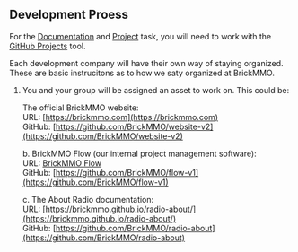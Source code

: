<style>@import url("//readme.codeadam.ca/readme.css");</style>

## Development Proess

For the [Documentation](documentat-conversion) and [Project](project) task, you will need to work with the [GitHub Projects](https://docs.github.com/en/issues/planning-and-tracking-with-projects/learning-about-projects/about-projects) tool.

Each development company will have their own way of staying organized. These are basic instrucitons as to how we saty organized at BrickMMO.

1. You and your group will be assigned an asset to work on. This could be:

    The official BrickMMO website:  
          URL: [https://brickmmo.com](https://brickmmo.com)  
          GitHub: [https://github.com/BrickMMO/website-v2](https://github.com/BrickMMO/website-v2)  

    b. BrickMMO Flow (our internal project management software):  
        URL: [BrickMMO Flow](https://flow.brickmmo.com)  
        GitHub: [https://github.com/BrickMMO/flow-v1](https://github.com/BrickMMO/flow-v1)  

    c. The About Radio documentation:  
        URL: [https://brickmmo.github.io/radio-about/](https://brickmmo.github.io/radio-about/)  
        GitHub: [https://github.com/BrickMMO/radio-about](https://github.com/BrickMMO/radio-about)  
   
